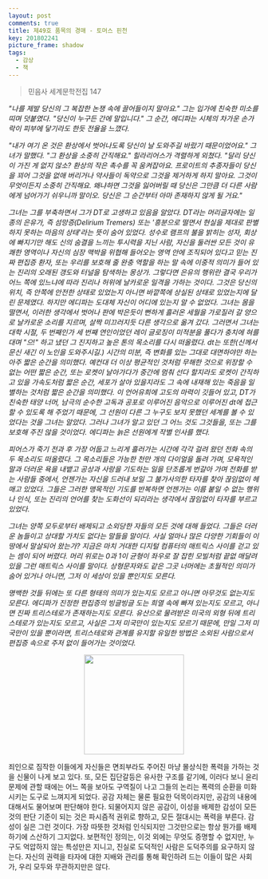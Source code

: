 ```yaml
---
layout: post
comments: true
title: 제49호 품목의 경매 - 토머스 핀천
key: 201802241
picture_frame: shadow
tags:
  - 감상
  - 책
---
```


> 민음사 세계문학전집 147

*"나를 제발 당신의 그 복잡한 논쟁 속에 끌어들이지 말아요." 그는 입가에 친숙한 미소를 띠며 덧붙였다. "당신이 누구든 간에 말입니다."
그 순간, 에디파는 시체의 차가운 손가락이 피부에 닿기라도 한듯 전율을 느꼈다.*

<!--more-->

*"내가 여기 온 것은 환상에서 벗어나도록 당신이 날 도와주길 바랐기 때문이었어요." 그녀가 말했다.
"그 환상을 소중히 간직해요." 힐라리어스가 격렬하게 외쳤다. "달리 당신이 가진 게 없지 않소? 환상의 작은 촉수를 꼭 움켜잡아요.
프로이트의 추종자들이 당신을 꾀어 그것을 없애 버리거나 약사들이 독약으로 그것을 제거하게 하지 말아요. 그것이 무엇이든지 소중히 간직해요.
왜냐하면 그것을 잃어버릴 때 당신은 그만큼 더 다른 사람에게 넘어가기 쉬우니까 말이오. 당신은 그 순간부터 아마 존재하지 않게 될 거요."*

*그녀는 그를 부축하면서 그가 DT로 고생하고 있음을 알았다. DT라는 머리글자에는 일종의 은유가, 즉 섬망증(Delirium Tremers) 또는
'흥분으로 떨면서 현실을 제대로 판별하지 못하는 마음의 상태'라는 뜻이 숨어 있었다. 성수로 램프의 불을 밝히는 성자, 회상에 빠지기만 해도 신의 숨결을
느끼는 투시력을 지닌 사람, 자신을 둘러싼 모든 것이 유쾌한 영역이나 자신의 심장 맥박을 위협해 들어오는 영역 안에 조직되어 있다고 믿는 진짜 편집증 환자,
또는 우리를 보호해 줄 완충 역할을 하는 말 속에 이중적 의미가 들어 있는 진리의 오래된 갱도와 터널을 탐색하는 몽상가. 그렇다면 은유의 행위란 결국 우리가 어느 쪽에 있느냐에
따라 진리나 허위에 날카로운 일격을 가하는 것이다. 그것은 당신의 위치, 즉 안쪽에 안전한 상태로 있었는지 아니면 바깥쪽에 상실된 상태로 있었는지에 달린 문제였다.
하지만 에디파는 도대체 자신이 어디에 있는지 알 수 없었다. 그녀는 몸을 떨면서, 이러한 생각에서 벗어나 판에 박은듯이 뻔하게 흘러온 세월을 가로질러 갈 양으로
날카로운 소리를 지르며, 살짝 미끄러지듯 다른 생각으로 옮겨 갔다. 그러면서 그녀는 대학 시절, 두 번째인가 세 번째 연인이었던 레이 글로징이 미적분을 풀다가 충치에 혀를 대며
"으!" 하고 냈던 그 진지하고 높은 톤의 목소리를 다시 떠올렸다. dt는 또한(신께서 문신 새긴 이 노인을 도와주시길.) 시간의 미분, 즉 변화를 있는 그대로 대면하야만 하는
아주 짧은 순간을 의미했다. 예컨대 더 이상 평균적인 것처럼 무해한 것으로 위장할 수 없는 어떤 짧은 순간, 또는 로켓이 날아가다가 중간에 멈춰 선다 할지라도
로켓이 간직하고 있을 가속도처럼 짧은 순간, 세포가 살아 있을지라도 그 속에 내재해 있는 죽음을 일별하는 것처럼 짧은 순간을 의미했다. 이 언어유희에 고도의 마력이
깃들어 있고, DT가 친숙한 태양 너머, 남극의 순수한 고독과 공포로 이루어진 음악으로 이루어진 dt에 접근할 수 있도록 해 주었기 때문에, 그 선원이 다른 그 누구도
보지 못했던 세계를 볼 수 있었다는 것을 그녀는 알았다. 그러나 그녀가 알고 있던 그 어느 것도 그것들을, 또는 그를 보호해 주진 않을 것이었다. 에디파는 늙은 선원에게
작별 인사를 했다.*

*피어스가 죽기 전과 후 가장 어둡고 느리게 흘러가는 시간에 각각 걸려 왔던 전화 속의 두 목소리도 떠올렸다. 그 목소리들은 가능한 천만 개의 다이얼을 돌려 가며,
모욕적인 말과 더러운 욕을 내뱉고 공상과 사랑을 기도하는 일을 단조롭게 번갈아 가며 전화를 받는 사람들 중에서, 언젠가는 자신을 드러내 보일 그 불가사의한 타자를
찾아 끊임없이 헤매고 있었다. 그들은 그러한 맹목적인 기도를 반복하면 언젠가는 이름 붙일 수 없는 행위나 인식, 또는 진리의 언어를 찾는 도화선이 되리라는 생각에서
끊임없이 타자를 부르고 있었다.*

*그녀는 양쪽 모두로부터 배제되고 소외당한 자들의 모든 것에 대해 들었다. 그들은 더러운 놈들이고 상대할 가치도 없다는 말들을 말이다.
사실 얼마나 많은 다양한 기회들이 이 땅에서 말살되어 왔는가? 지금은 마치 거대한 디지털 컴퓨터의 매트릭스 사이를 걷고 있는 셈이 되어 버렸다.
머리 위로는 0과 1이 균형이 좌우로 잘 잡힌 모빌처럼 끝없 매달려 있을 그런 매트릭스 사이를 말이다. 상형문자와도 같은 그곳 너머에는 초월적인 의미가 숨어 있거나 아니면,
그저 이 세상이 있을 뿐인지도 모른다.*

*명백한 것들 뒤에는 또 다른 형태의 의미가 있는지도 모르고 아니면 아무것도 없는지도 모른다. 에디파가 진정한 편집증의 빙글빙글 도는 희열 속에 빠져 있는지도 모르고,
아니면 진짜 트리스테로가 존재하는지도 모른다. 유산으로 물려받은 미국의 외형 뒤에 트리스테로가 있는지도 모르고, 사실은 그저 미국만이 있는지도 모르기 때문에,
만일 그저 미국만이 있을 뿐이라면, 트리스테로와 관계를 유지할 유일한 방법은 소외된 사람으로서 편집증 속으로 주저 없이 들어가는 것이었다.*

<p style="text-align:center"><img src="https://raw.githubusercontent.com/q0115643/my_blog/master/assets/images/book-cover/49-1.png" width="200" height="200" /></p>

죄인으로 짐작한 이들에게 자신들은 면죄부라도 주어진 마냥 몰상식한 폭력을 가하는 것을 신물이 나게 보고 있다.
또, 모든 집단갈등은 유사한 구조를 같기에, 이러다 보니 윤리 문제에 관할 때에는 어느 쪽을 보아도 구역질이 나고 그들의 논리는 폭력의 순환을 미화시키는 도구로 느껴지게 되었다.
공감 자체는 물론 필요한 덕목이라지만, 공감의 내용에 대해서도 물어보며 판단해야 한다. 되물어지지 않은 공감이, 이성을 배제한 감성이 모든 것의 판단 기준이 되는 것은 파시즘적 권위로 향하고, 모든 절대시는 폭력을 부른다.
감성이 실은 그런 것이다. 가장 따뜻한 것처럼 인식되지만 그것만으로는 항상 뭔가를 배제하기에 스산하기 그지없다.
보편적인 정의는, 이것 외에는 무엇도 증명할 수 없지만, 누구도 억압하지 않는 특성만은 지니고, 진실로 도덕적인 사람은 도덕주의를 요구하지 않는다.
자신의 권력을 타자에 대한 지배와 관리를 통해 확인하려 드는 이들이 많은 사회가, 우리 모두와 무관하지만은 않다.
